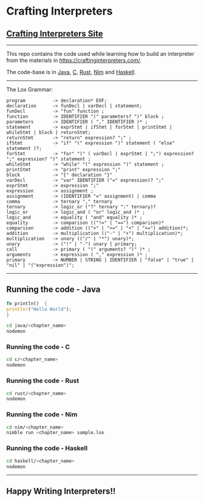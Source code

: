 # Crafting Interpreters

## [Crafting Interpreters Site](https://craftinginterpreters.com/)

---

This repo contains the code used while learning how to build an interpreter from the materials in https://craftinginterpreters.com/.

The code-base is in [Java](https://java.com), [C](https://cprogramming.com), [Rust](https://rust-lang.org), [Nim](https://nim-lang.org) and [Haskell](https://haskell.org).

---

The Lox Grammar:

```
program          -> declaration* EOF;
declaration      -> funDecl | varDecl | statement;
funDecl          -> "fun" function ;
function         -> IDENTIFIER "(" parameters? ")" block ;
parameters       -> IDENTIFIER ( "," IDENTIFIER )* ;
statement        -> exprStmt | ifStmt | forStmt | printStmt | whileStmt | block | returnStmt;
returnStmt       -> "return" expression? ";" ;
ifStmt           -> "if" "(" expression ")" statement ( "else" statement )?;
forStmt          -> "for" "(" ( varDecl | exprStmt | ";") expression? ";" expression? ")" statement ;
whileStmt        -> "while" "(" expression ")" statement ;
printStmt        -> "print" expression ";"
block            -> "{" declaration "}"
varDecl          -> "var" IDENTIFIER ("=" expression)? ";"
exprStmt         -> expression ";"
expression       -> assignment ;
assignment       -> (IDENTIFIER "=" assignment) | comma
comma            -> ternary "," ternary
ternary          -> logic_or ("?" ternary ":" ternary)?
logic_or         -> logic_and ( "or" logic_and )* ;
logic_and        -> equality ( "and" equality )* ;
equality         -> comparison (("!=" | "==") comparison)*
comparison       -> addition ((">" | ">=" | "<" | "<=") addition)*;
addition         -> multiplication (("-" | "+") multiplication)*;
multiplication   -> unary (("/" | "*") unary)*;
unary            -> ("!" | "-") unary | primary;
call             -> primary ( "(" arguments? ")" )* ;
arguments        -> expression ( "," expression )* ;
primary          -> NUMBER | STRING | IDENTIFIER | "false" | "true" | "nil" | "("expression")";
```

---

## Running the code - Java

```rust
fn println()  {
println!("Hello World");
}
```

```sh
cd java/<chapter_name>
nodemon
```

### Running the code - C

```sh
cd c/<chapter_name>
nodemon
```

### Running the code - Rust

```sh
cd rust/<chapter_name>
nodemon
```

### Running the code - Nim
```sh
cd nim/<chapter_name>
nimble run <chapter_name> sample.lox
```

### Running the code - Haskell

```sh
cd haskell/<chapter_name>
nodemon
```

---

## Happy Writing Interpreters!!
